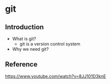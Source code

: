 # git
## Introduction
* What is git?
  * git is a version control system
* Why we need git?

## Reference
<https://www.youtube.com/watch?v=8JJ101D3knE>
